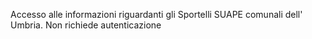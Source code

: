 Accesso alle informazioni riguardanti gli Sportelli SUAPE comunali dell' Umbria. Non richiede autenticazione
